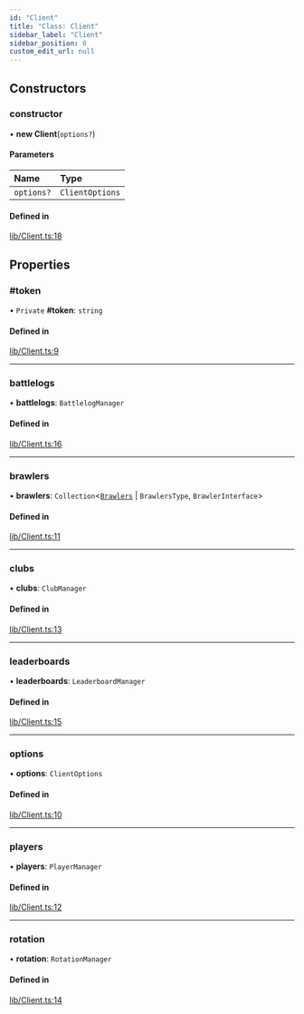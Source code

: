 ```yaml
---
id: "Client"
title: "Class: Client"
sidebar_label: "Client"
sidebar_position: 0
custom_edit_url: null
---
```


## Constructors

### constructor

• **new Client**(`options?`)

#### Parameters

| Name | Type |
| :------ | :------ |
| `options?` | `ClientOptions` |

#### Defined in

[lib/Client.ts:18](https://github.com/SpecteraLabs/npm-packages/blob/969a73c/packages/brawlstats/src/lib/Client.ts#L18)

## Properties

### #token

• `Private` **#token**: `string`

#### Defined in

[lib/Client.ts:9](https://github.com/SpecteraLabs/npm-packages/blob/969a73c/packages/brawlstats/src/lib/Client.ts#L9)

___

### battlelogs

• **battlelogs**: `BattlelogManager`

#### Defined in

[lib/Client.ts:16](https://github.com/SpecteraLabs/npm-packages/blob/969a73c/packages/brawlstats/src/lib/Client.ts#L16)

___

### brawlers

• **brawlers**: `Collection`<[`Brawlers`](../enums/Brawlers.md) \| `BrawlersType`, `BrawlerInterface`\>

#### Defined in

[lib/Client.ts:11](https://github.com/SpecteraLabs/npm-packages/blob/969a73c/packages/brawlstats/src/lib/Client.ts#L11)

___

### clubs

• **clubs**: `ClubManager`

#### Defined in

[lib/Client.ts:13](https://github.com/SpecteraLabs/npm-packages/blob/969a73c/packages/brawlstats/src/lib/Client.ts#L13)

___

### leaderboards

• **leaderboards**: `LeaderboardManager`

#### Defined in

[lib/Client.ts:15](https://github.com/SpecteraLabs/npm-packages/blob/969a73c/packages/brawlstats/src/lib/Client.ts#L15)

___

### options

• **options**: `ClientOptions`

#### Defined in

[lib/Client.ts:10](https://github.com/SpecteraLabs/npm-packages/blob/969a73c/packages/brawlstats/src/lib/Client.ts#L10)

___

### players

• **players**: `PlayerManager`

#### Defined in

[lib/Client.ts:12](https://github.com/SpecteraLabs/npm-packages/blob/969a73c/packages/brawlstats/src/lib/Client.ts#L12)

___

### rotation

• **rotation**: `RotationManager`

#### Defined in

[lib/Client.ts:14](https://github.com/SpecteraLabs/npm-packages/blob/969a73c/packages/brawlstats/src/lib/Client.ts#L14)
